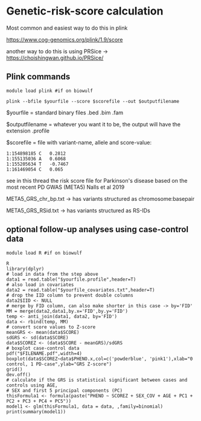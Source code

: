 # Genetic-risk-score calculation

Most common and easiest way to do this in plink

https://www.cog-genomics.org/plink/1.9/score

another way to do this is using PRSice -> https://choishingwan.github.io/PRSice/ 

## Plink commands

`module load plink #if on biowulf`

`plink --bfile $yourfile --score $scorefile --out $outputfilename`

$yourfile = standard binary files .bed .bim .fam

$outputfilename = whatever you want it to be, the output will have the extension .profile

$scorefile = file with variant-name, allele and score-value:

~~~~
1:154898185	C	0.2812
1:155135036	A	0.6068
1:155205634	T	-0.7467
1:161469054	C	0.065
~~~~

see in this thread the risk score file for Parkinson's disease based on the most recent PD GWAS (META5) Nalls et al 2019

META5_GRS_chr_bp.txt -> has variants structured as chromosome:basepair

META5_GRS_RSid.txt -> has variants structured as RS-IDs

## optional follow-up analyses using case-control data

`module load R #if on biowulf`
~~~~
R
library(dplyr)
# load in data from the step above
data1 = read.table("$yourfile.profile",header=T)
# also load in covariates
data2 = read.table("$yourfile_covariates.txt",header=T)
# drop the IID column to prevent double columns
data2$IID <- NULL
# merge by FID column, can also make shorter in this case -> by='FID'
MM = merge(data2,data1,by.x='FID',by.y='FID')
temp <- anti_join(data1, data2, by='FID')
data <- rbind(temp, MM)
# convert score values to Z-score
meanGRS <- mean(data$SCORE)
sdGRS <- sd(data$SCORE)
data$SCOREZ <- (data$SCORE - meanGRS)/sdGRS
# boxplot case-control data 
pdf("$FILENAME.pdf",width=4)
boxplot(data$SCOREZ~data$PHENO.x,col=c('powderblue', 'pink1'),xlab="0 control, 1 PD-case",ylab="GRS Z-score")
grid()
dev.off()
# calculate if the GRS is statistical significant between cases and controls using AGE,
# SEX and first 5 principal components (PC)
thisFormula1 <- formula(paste("PHENO ~ SCOREZ + SEX_COV + AGE + PC1 + PC2 + PC3 + PC4 + PC5"))
model1 <- glm(thisFormula1, data = data, ,family=binomial)
print(summary(model1))
~~~~

